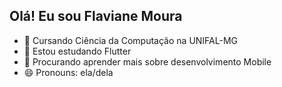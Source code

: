 ## Olá! Eu sou Flaviane Moura

- 📘 Cursando Ciência da Computação na UNIFAL-MG
- 🌱 Estou estudando Flutter
- 🔎 Procurando aprender mais sobre desenvolvimento Mobile
- 😄 Pronouns: ela/dela

